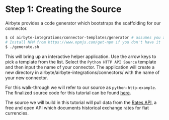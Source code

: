 # Step 1: Creating the Source

Airbyte provides a code generator which bootstraps the scaffolding for our connector.

```bash
$ cd airbyte-integrations/connector-templates/generator # assumes you are starting from the root of the Airbyte project.
# Install NPM from https://www.npmjs.com/get-npm if you don't have it
$ ./generate.sh
```

This will bring up an interactive helper application. Use the arrow keys to pick a template from the
list. Select the `Python HTTP API Source` template and then input the name of your connector. The
application will create a new directory in airbyte/airbyte-integrations/connectors/ with the name of
your new connector.

For this walk-through we will refer to our source as `python-http-example`. The finalized source
code for this tutorial can be found
[here](https://github.com/airbytehq/airbyte/tree/master/airbyte-integrations/connectors/source-python-http-tutorial).

The source we will build in this tutorial will pull data from the
[Rates API](https://exchangeratesapi.io/), a free and open API which documents historical exchange
rates for fiat currencies.
